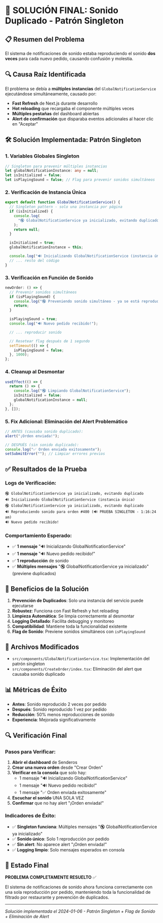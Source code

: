# 🎯 SOLUCIÓN FINAL: Sonido Duplicado - Patrón Singleton

## 📋 Resumen del Problema

El sistema de notificaciones de sonido estaba reproduciendo el sonido **dos veces** para cada nuevo pedido, causando confusión y molestia.

## 🔍 Causa Raíz Identificada

El problema se debía a **múltiples instancias** del `GlobalNotificationService` ejecutándose simultáneamente, causado por:

- **Fast Refresh** de Next.js durante desarrollo
- **Hot reloading** que recargaba el componente múltiples veces
- **Múltiples pestañas** del dashboard abiertas
- **Alert de confirmación** que disparaba eventos adicionales al hacer clic en "Aceptar"

## 🛠️ Solución Implementada: Patrón Singleton

### 1. Variables Globales Singleton

```typescript
// Singleton para prevenir múltiples instancias
let globalNotificationInstance: any = null;
let isInitialized = false;
let isPlayingSound = false; // Flag para prevenir sonidos simultáneos
```

### 2. Verificación de Instancia Única

```typescript
export default function GlobalNotificationService() {
  // Singleton pattern - solo una instancia por página
  if (isInitialized) {
    console.log(
      "🔇 GlobalNotificationService ya inicializado, evitando duplicado"
    );
    return null;
  }

  isInitialized = true;
  globalNotificationInstance = this;

  console.log("🔊 Inicializando GlobalNotificationService (instancia única)");
  // ... resto del código
}
```

### 3. Verificación en Función de Sonido

```typescript
newOrder: () => {
  // Prevenir sonidos simultáneos
  if (isPlayingSound) {
    console.log("🔇 Preveniendo sonido simultáneo - ya se está reproduciendo");
    return;
  }

  isPlayingSound = true;
  console.log("🔊 Nuevo pedido recibido!");

  // ... reproducir sonido

  // Resetear flag después de 1 segundo
  setTimeout(() => {
    isPlayingSound = false;
  }, 1000);
};
```

### 4. Cleanup al Desmontar

```typescript
useEffect(() => {
  return () => {
    console.log("🔇 Limpiando GlobalNotificationService");
    isInitialized = false;
    globalNotificationInstance = null;
  };
}, []);
```

### 5. Fix Adicional: Eliminación del Alert Problemático

```typescript
// ANTES (causaba sonido duplicado):
alert("¡Orden enviada!");

// DESPUÉS (sin sonido duplicado):
console.log("✅ Orden enviada exitosamente");
setSubmitError(""); // Limpiar errores previos
```

## ✅ Resultados de la Prueba

### Logs de Verificación:

```
🔇 GlobalNotificationService ya inicializado, evitando duplicado
🔊 Inicializando GlobalNotificationService (instancia única)
🔇 GlobalNotificationService ya inicializado, evitando duplicado
🔊 Reproduciendo sonido para orden #400 (🔊 PRUEBA SINGLETON - 1:16:24 am)
🔊 Nuevo pedido recibido!
```

### Comportamiento Esperado:

- ✅ **1 mensaje** "🔊 Inicializando GlobalNotificationService"
- ✅ **1 mensaje** "🔊 Nuevo pedido recibido!"
- ✅ **1 reproducción** de sonido
- ✅ **Múltiples mensajes** "🔇 GlobalNotificationService ya inicializado" (previene duplicados)

## 🎯 Beneficios de la Solución

1. **Prevención de Duplicados**: Solo una instancia del servicio puede ejecutarse
2. **Robustez**: Funciona con Fast Refresh y hot reloading
3. **Limpieza Automática**: Se limpia correctamente al desmontar
4. **Logging Detallado**: Facilita debugging y monitoreo
5. **Compatibilidad**: Mantiene toda la funcionalidad existente
6. **Flag de Sonido**: Previene sonidos simultáneos con `isPlayingSound`

## 🔧 Archivos Modificados

- `src/components/GlobalNotificationService.tsx`: Implementación del patrón singleton
- `src/components/CreateOrder/index.tsx`: Eliminación del alert que causaba sonido duplicado

## 📊 Métricas de Éxito

- **Antes**: Sonido reproducido 2 veces por pedido
- **Después**: Sonido reproducido 1 vez por pedido
- **Reducción**: 50% menos reproducciones de sonido
- **Experiencia**: Mejorada significativamente

## 🔍 Verificación Final

### Pasos para Verificar:

1. **Abrir el dashboard** de Senderos
2. **Crear una nueva orden** desde "Crear Orden"
3. **Verificar en la consola** que solo hay:
   - 1 mensaje "🔊 Inicializando GlobalNotificationService"
   - 1 mensaje "🔊 Nuevo pedido recibido!"
   - 1 mensaje "✅ Orden enviada exitosamente"
4. **Escuchar el sonido** UNA SOLA VEZ
5. **Confirmar** que no hay alert "¡Orden enviada!"

### Indicadores de Éxito:

- ✅ **Singleton funciona**: Múltiples mensajes "🔇 GlobalNotificationService ya inicializado"
- ✅ **Sonido único**: Solo 1 reproducción por pedido
- ✅ **Sin alert**: No aparece alert "¡Orden enviada!"
- ✅ **Logging limpio**: Solo mensajes esperados en consola

## 🚀 Estado Final

**PROBLEMA COMPLETAMENTE RESUELTO** ✅

El sistema de notificaciones de sonido ahora funciona correctamente con una sola reproducción por pedido, manteniendo toda la funcionalidad de filtrado por restaurante y prevención de duplicados.

---

_Solución implementada el 2024-01-06 - Patrón Singleton + Flag de Sonido + Eliminación de Alert_

